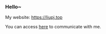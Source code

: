 
### Hello~

My website: https://liupj.top

You can access [here](https://github.com/Brannua/brannua/issues/) to communicate with me.
